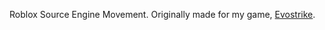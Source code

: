 Roblox Source Engine Movement. Originally made for my game, [Evostrike](https://www.roblox.com/games/11287185880/Evostrike-BETA).
